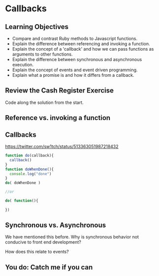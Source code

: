 # Callbacks

## Learning Objectives


- Compare and contrast Ruby methods to Javascript functions.
- Explain the difference between referencing and invoking a function.
- Explain the concept of a 'callback' and how we can pass functions as arguments to other functions.
- Explain the difference between synchronous and asynchronous execution.
- Explain the concept of events and event driven programming.
- Explain what a promise is and how it differs from a callback.

## Review the Cash Register Exercise

Code along the solution from the start.

## Reference vs. invoking a function

## Callbacks

https://twitter.com/sw1tch/status/513363051987218432

```js
function do(callback){
  callback()
}
function doWhenDone(){
  console.log("done")
}
do( doWhenDone )

//or

do( function(){
  
})
```

## Synchronous vs. Asynchronous

We have mentioned this before. Why is synchronous behavior not conducive
to front end development?

How does this relate to events?

## You do: Catch me if you can
